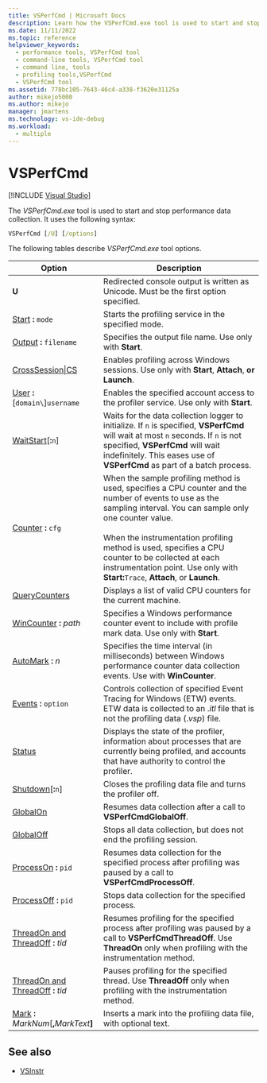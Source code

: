 ```yaml
---
title: VSPerfCmd | Microsoft Docs
description: Learn how the VSPerfCmd.exe tool is used to start and stop performance data collection. Also learn about various VSPerfCmd tool options.
ms.date: 11/11/2022
ms.topic: reference
helpviewer_keywords: 
  - performance tools, VSPerfCmd tool
  - command-line tools, VSPerfCmd tool
  - command line, tools
  - profiling tools,VSPerfCmd
  - VSPerfCmd tool
ms.assetid: 778bc105-7643-46c4-a338-f3620e31125a
author: mikejo5000
ms.author: mikejo
manager: jmartens
ms.technology: vs-ide-debug
ms.workload: 
  - multiple
---
```

# VSPerfCmd

 [!INCLUDE [Visual Studio](~/includes/applies-to-version/vs-windows-only.md)]

The *VSPerfCmd.exe* tool is used to start and stop performance data collection. It uses the following syntax:

```cmd
VSPerfCmd [/U] [/options]
```

 The following tables describe *VSPerfCmd.exe* tool options.

|Option|Description|
|------------|-----------------|
|**U**|Redirected console output is written as Unicode. Must be the first option specified.|
|[Start](/previous-versions/visualstudio/visual-studio-2017/profiling/start) **:** `mode`|Starts the profiling service in the specified mode.|
|[Output](/previous-versions/visualstudio/visual-studio-2017/profiling/output) **:** `filename`|Specifies the output file name. Use only with **Start**.|
|[CrossSession&#124;CS](/previous-versions/visualstudio/visual-studio-2017/profiling/crosssession)|Enables profiling across Windows sessions. Use only with **Start**, **Attach**, **or Launch**.|
|[User](/previous-versions/visualstudio/visual-studio-2017/profiling/user-vsperfcmd) **:**[`domain\`]`username`|Enables the specified account access to the profiler service. Use only with **Start**.|
|[WaitStart](/previous-versions/visualstudio/visual-studio-2017/profiling/waitstart)[**:**`n`]|Waits for the data collection logger to initialize. If `n` is specified, **VSPerfCmd** will wait at most `n` seconds. If `n` is not specified, **VSPerfCmd** will wait indefinitely. This eases use of **VSPerfCmd** as part of a batch process.|
|[Counter](/previous-versions/visualstudio/visual-studio-2017/profiling/counter) **:** `cfg`|When the sample profiling method is used, specifies a CPU counter and the number of events to use as the sampling interval. You can sample only one counter value.<br /><br /> When the instrumentation profiling method is used, specifies a CPU counter to be collected at each instrumentation point. Use only with **Start:**`Trace`, **Attach**, or **Launch**.|
|[QueryCounters](/previous-versions/visualstudio/visual-studio-2017/profiling/querycounters)|Displays a list of valid CPU counters for the current machine.|
|[WinCounter](/previous-versions/visualstudio/visual-studio-2017/profiling/wincounter) **:** *path*|Specifies a Windows performance counter event to include with profile mark data. Use only with **Start**.|
|[AutoMark](/previous-versions/visualstudio/visual-studio-2017/profiling/automark) **:** *n*|Specifies the time interval (in milliseconds) between Windows performance counter data collection events. Use with **WinCounter**.|
|[Events](/previous-versions/visualstudio/visual-studio-2017/profiling/events-vsperfcmd) **:** `option`|Controls collection of specified Event Tracing for Windows (ETW) events. ETW data is collected to an .*itl* file that is not the profiling data (.*vsp*) file.|
|[Status](/previous-versions/visualstudio/visual-studio-2017/profiling/status)|Displays the state of the profiler, information about processes that are currently being profiled, and accounts that have authority to control the profiler.|
|[Shutdown](/previous-versions/visualstudio/visual-studio-2017/profiling/shutdown)[**:**`n`]|Closes the profiling data file and turns the profiler off.|
|[GlobalOn](/previous-versions/visualstudio/visual-studio-2017/profiling/globalon-and-globaloff)|Resumes data collection after a call to **VSPerfCmdGlobalOff**.|
|[GlobalOff](/previous-versions/visualstudio/visual-studio-2017/profiling/globalon-and-globaloff)|Stops all data collection, but does not end the profiling session.|
|[ProcessOn](/previous-versions/visualstudio/visual-studio-2017/profiling/processon-and-processoff) **:** `pid`|Resumes data collection for the specified process after profiling was paused by a call to **VSPerfCmdProcessOff**.|
|[ProcessOff](/previous-versions/visualstudio/visual-studio-2017/profiling/processon-and-processoff) **:** `pid`|Stops data collection for the specified process.|
|[ThreadOn and ThreadOff](/previous-versions/visualstudio/visual-studio-2017/profiling/threadon-and-threadoff) **:** *tid*|Resumes profiling for the specified process after profiling was paused by a call to **VSPerfCmdThreadOff**. Use **ThreadOn** only when profiling with the instrumentation method.|
|[ThreadOn and ThreadOff](/previous-versions/visualstudio/visual-studio-2017/profiling/threadon-and-threadoff) **:** *tid*|Pauses profiling for the specified thread. Use **ThreadOff** only when profiling with the instrumentation method.|
|[Mark](/previous-versions/visualstudio/visual-studio-2017/profiling/mark) **:** _MarkNum_[**,**_MarkText_**]**|Inserts a mark into the profiling data file, with optional text.|

## See also

- [VSInstr](../profiling/vsinstr.md)
